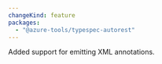 ```yaml
---
changeKind: feature
packages:
  - "@azure-tools/typespec-autorest"
---
```


Added support for emitting XML annotations.
